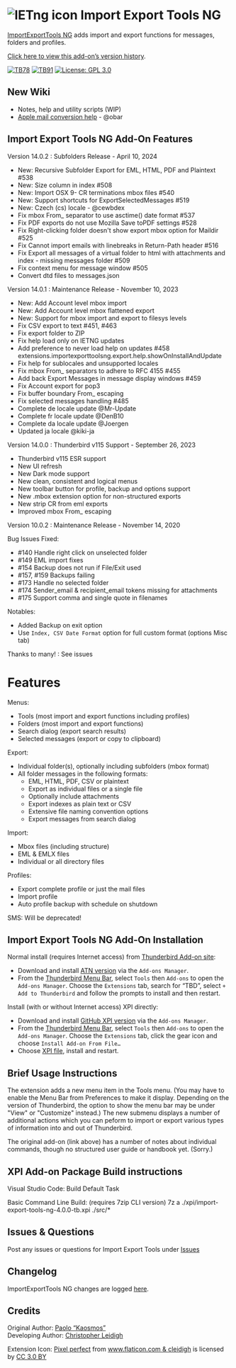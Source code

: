 # ![IETng icon] Import Export Tools NG


[ImportExportTools NG](https://addons.thunderbird.net/addon/importexporttools-ng/) adds import and 
export functions for messages, folders and profiles.

[Click here to view this add-on’s version history](https://addons.thunderbird.net/addon/importexporttools-ng/versions/).

[![TB78](https://raster.shields.io/badge/version-v12.0.4%20(released%20version)-darkgreen.png?label=Thunderbird%20102)](https://addons.thunderbird.net/addon/importexporttools-ng/)
[![TB91](https://raster.shields.io/badge/version-v14.0.2%20(released%20version)-C70039.png?label=Thunderbird%20115)](https://github.com/thundernest/import-export-tools-ng/issues/264)
[![License: GPL 3.0](https://img.shields.io/badge/License-GPL%203.0-red.png)](https://opensource.org/licenses/GPL-3.0)

## New Wiki 

- Notes, help and utility scripts (WIP)
- [Apple mail conversion help](https://github.com/thundernest/import-export-tools-ng/wiki) - @obar

## Import Export Tools NG Add-On Features

Version 14.0.2 : Subfolders Release - April 10, 2024

- New: Recursive Subfolder Export for EML, HTML, PDF and Plaintext #538
- New: Size column in index #508
- New: Import OSX 9- CR terminations mbox files #540
- New: Support shortcuts for ExportSelectedMessages #519
- New: Czech (cs) locale - @cewbdex
- Fix mbox From_ separator to use asctime() date format #537
- Fix PDF exports do not use Mozilla Save toPDF settings #528
- Fix Right-clicking folder doesn't show export mbox option for Maildir #525
- Fix Cannot import emails with linebreaks in Return-Path header #516
- Fix Export all messages of a virtual folder to html with attachments and index - missing messages folder #509
- Fix context menu for message window #505
- Convert dtd files to messages.json

Version 14.0.1 : Maintenance Release - November 10, 2023

- New: Add Account level mbox import
- New: Add Account level mbox flattened export
- New: Support for mbox import and export to filesys levels
- Fix CSV export to text #451, #463
- Fix export folder to ZIP
- Fix help load only on IETNG updates
- Add preference to never load help on updates #458
  extensions.importexporttoolsng.export.help.showOnInstallAndUpdate
- Fix help for sublocales and unsupported locales
- Fix mbox From_ separators to adhere to RFC 4155 #455
- Add back Export Messages in message display windows #459
- Fix Account export for pop3
- Fix buffer boundary From_ escaping
- Fix selected messages handling #485
- Complete de locale update @Mr-Update
- Complete fr locale update @DenB10
- Complete da locale update @Joergen
- Updated ja locale @kiki-ja

Version 14.0.0 : Thunderbird v115 Support - September 26, 2023

- Thunderbird v115 ESR support
- New UI refresh
- New Dark mode support
- New clean, consistent and logical menus
- New toolbar button for profile, backup and options support
- New .mbox extension option for non-structured exports
- New strip CR from eml exports
- Improved mbox From_ escaping


Version 10.0.2 : Maintenance Release - November 14, 2020

Bug Issues Fixed:

- #140 Handle right click on unselected folder
- #149 EML import fixes
- #154 Backup does not run if File/Exit used
- #157, #159 Backups failing
- #173 Handle no selected folder
- #174 Sender_email & recipient_email  tokens missing for  attachments
- #175 Support comma and single quote in filenames

Notables:

- Added Backup on exit option
- Use `Index, CSV Date Format` option for full custom format (options Misc tab)


Thanks to many! : See issues

# Features

Menus:
 - Tools (most import and export functions including profiles)
 - Folders (most import and export functions)
 - Search dialog (export search results)
 - Selected messages (export or copy to clipboard)

Export:
 - Individual folder(s), optionally including subfolders (mbox format)
 - All folder messages in the following formats:
   - EML, HTML, PDF, CSV or plaintext
   - Export as individual files or a single file
   - Optionally include attachments
   - Export indexes as plain text or CSV
   - Extensive file naming convention options
   - Export messages from search dialog

Import:
 - Mbox files (including structure)
 - EML & EMLX files
 - Individual or all directory files

Profiles:
 - Export complete profile or just the mail files
 - Import profile
 - Auto profile backup with schedule on shutdown

SMS: Will be deprecated!

## Import Export Tools NG Add-On Installation

Normal install (requires Internet access) from [Thunderbird Add-on site](https://addons.thunderbird.net/):
- Download and install [ATN version](https://addons.thunderbird.net/addon/ImportExportToolsNG/) via the ``Add-ons Manager``.
- From the [Thunderbird Menu Bar](https://support.mozilla.org/en-US/kb/display-thunderbird-menus-and-toolbar), select ``Tools`` then ``Add-ons`` to open the ``Add-ons Manager``. Choose the ``Extensions`` tab, search for “TBD”, select ``+ Add to Thunderbird`` and follow the prompts to install and then restart.

Install (with or without Internet access) XPI directly:
- Download and install [GitHub XPI version](xpi) via the ``Add-ons Manager``.
- From the [Thunderbird Menu Bar](https://support.mozilla.org/en-US/kb/display-thunderbird-menus-and-toolbar), select ``Tools`` then ``Add-ons`` to open the ``Add-ons Manager``. Choose the ``Extensions`` tab, click the gear icon and choose ``Install Add-on From File…``
- Choose [XPI file](xpi), install and restart.

## Brief Usage Instructions

The extension adds a new menu item in the Tools menu.
(You may have to enable the Menu Bar from Preferences to make it display. Depending on the version of Thunderbird, the option to show the menu bar may be under "View" or "Customize" instead.)
The new submenu displays a number of additional actions which you can peform
to import or export various types of information into and out of Thunderbird.

The original add-on (link above) has a number of notes about individual commands,
though no structured user guide or handbook yet. (Sorry.)

## XPI Add-on Package Build instructions

Visual Studio Code:
 Build Default Task

Basic Command Line Build: (requires 7zip CLI version)
7z a ./xpi/import-export-tools-ng-4.0.0-tb.xpi ./src/*

## Issues & Questions
Post any issues or questions for Import Export Tools under [Issues](https://github.com/thundernest/import-export-tools-ng/issues)

## Changelog
 ImportExportTools NG changes are logged [here](CHANGELOG.md).

## Credits
Original Author: [Paolo “Kaosmos”](https://addons.thunderbird.net/user/Paolo_Kaosmos/)  
Developing Author: [Christopher Leidigh](https://github.com/cleidigh/)  

<html>
<div>Extension Icon: <a href="https://www.flaticon.com/authors/pixel-perfect" title="Pixel perfect">Pixel perfect</a> from <a href="https://www.flaticon.com/"                 title="Flaticon">www.flaticon.com & cleidigh</a> is licensed by <a href="http://creativecommons.org/licenses/by/3.0/"                 title="Creative Commons BY 3.0" target="_blank">CC 3.0 BY</a></div>
</html>

[IETng icon]: rep-resources/images/import-export-tools-ng-icon-64px.png 
